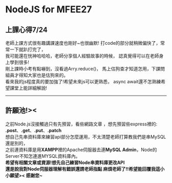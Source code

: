 # NodeJS for MFEE27 

## 上課心得7/24

老師上課方式很有趣講課速度也剛好~也很幽默!
打code的部分就稍微偏快了，常常一下就趴打完了，  
我可能還在恍神哈哈哈，老師分享個人經驗故事的時候，
認真覺得可以在老師身上學到很多!  
剛上課時小考有點嚇到，沒看過Arry.reduce()，
馬上估狗查才知道怎用，下課問組員才得知大家也是估狗來的。  
看來我的js程度真的要加強了!希望未來js可以更熟悉，
async await還不怎熟練希望課堂上能詳細解說!

***
## 許願池!><

之前Node.js沒接觸過只有先預習，看些網路文章
，想先預習些express裡的:
**.post**、**.get**、**.put**、**.patch**  
想自己先串資料庫來練習api部分怎麼運用，不太清楚老師打算教我們是串MySQL還是別的，  
之前連資料庫是用**XAMPP**裡的Apache伺服器去連**MySQL Admin**，Node的Server不知怎連進MYSQL資料庫內。  
**希望有相關文章或資源!想先自己練習Node串資料庫更改API**  
**還是說我對Node伺服器理解有錯誤還請老師指點 麻煩老師了!!希望能回覆我這小小願望>< 感謝您~**





